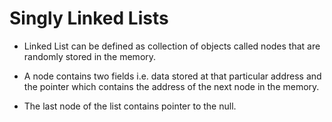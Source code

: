 # Singly Linked Lists #

- Linked List can be defined as collection of objects called nodes that are randomly stored in the memory.

- A node contains two fields i.e. data stored at that particular address and the pointer which contains the address of the next node in the memory.

- The last node of the list contains pointer to the null.